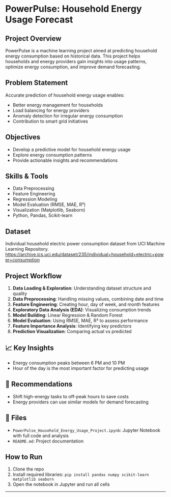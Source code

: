 # PowerPulse: Household Energy Usage Forecast

## Project Overview
PowerPulse is a machine learning project aimed at predicting household energy consumption based on historical data. This project helps households and energy providers gain insights into usage patterns, optimize energy consumption, and improve demand forecasting.

## Problem Statement
Accurate prediction of household energy usage enables:
- Better energy management for households
- Load balancing for energy providers
- Anomaly detection for irregular energy consumption
- Contribution to smart grid initiatives

## Objectives
- Develop a predictive model for household energy usage
- Explore energy consumption patterns
- Provide actionable insights and recommendations

## Skills & Tools
- Data Preprocessing
- Feature Engineering
- Regression Modeling
- Model Evaluation (RMSE, MAE, R²)
- Visualization (Matplotlib, Seaborn)
- Python, Pandas, Scikit-learn

## Dataset
Individual household electric power consumption dataset from UCI Machine Learning Repository.
https://archive.ics.uci.edu/dataset/235/individual+household+electric+power+consumption

## Project Workflow
1. **Data Loading & Exploration**: Understanding dataset structure and quality
2. **Data Preprocessing**: Handling missing values, combining date and time
3. **Feature Engineering**: Creating hour, day of week, and month features
4. **Exploratory Data Analysis (EDA)**: Visualizing consumption trends
5. **Model Building**: Linear Regression & Random Forest
6. **Model Evaluation**: Using RMSE, MAE, R² to assess performance
7. **Feature Importance Analysis**: Identifying key predictors
8. **Prediction Visualization**: Comparing actual vs predicted

## 📈 Key Insights
- Energy consumption peaks between 6 PM and 10 PM
- Hour of the day is the most important factor for predicting usage

## 📝 Recommendations
- Shift high-energy tasks to off-peak hours to save costs
- Energy providers can use similar models for demand forecasting

## 📂 Files
- `PowerPulse_Household_Energy_Usage_Project.ipynb`: Jupyter Notebook with full code and analysis
- `README.md`: Project documentation

## How to Run
1. Clone the repo
2. Install required libraries: `pip install pandas numpy scikit-learn matplotlib seaborn`
3. Open the notebook in Jupyter and run all cells

---
